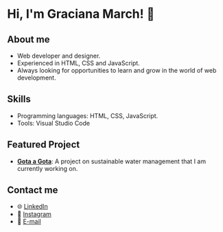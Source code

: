 # Hi, I'm Graciana March! 👋

## About me
- Web developer and designer.
- Experienced in HTML, CSS and JavaScript.
- Always looking for opportunities to learn and grow in the world of web development.

## Skills
- Programming languages: HTML, CSS, JavaScript.
- Tools: Visual Studio Code

## Featured Project
- **[Gota a Gota](https://github.com/gracimarch/drop-by-drop)**: A project on sustainable water management that I am currently working on.

## Contact me
- 🌐 [LinkedIn](https://www.linkedin.com/in/gracimarch/)
- 📸 [Instagram](https://www.instagram.com/graciimarch/)
- 📧 [E-mail](mailto:gracianamarch1@gmail.com)
